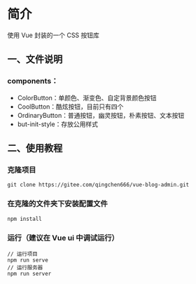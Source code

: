 <!--
 * @Description: 描述文件
 * @Author: CY小尘s
 * @Date: 2021-06-05 23:57:56
 * @LastEditTime: 2021-07-06 16:50:12
 * @LastEditors: 学习
-->
# 简介
使用 Vue 封装的一个 CSS 按钮库
## 一、文件说明
### components：
- ColorButton：单颜色、渐变色、自定背景颜色按钮
- CoolButton：酷炫按钮，目前只有四个
- OrdinaryButton：普通按钮，幽灵按钮，朴素按钮、文本按钮
- but-init-style：存放公用样式
## 二、使用教程
### 克隆项目
```
git clone https://gitee.com/qingchen666/vue-blog-admin.git
```
### 在克隆的文件夹下安装配置文件
```
npm install
```
### 运行（建议在 Vue ui 中调试运行）
```
// 运行项目
npm run serve
// 运行服务器
npm run server
```